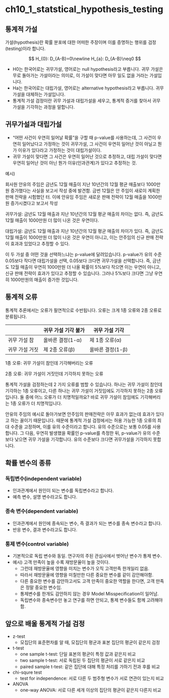 # ch10_1_statstical_hypothesis_testing

## 통계적 가설

가설(hypothesis)란 확률 분포에 대한 어떠한 주장이며 이를 증명하는 행위를 검정(testing)이라 합니다.

$$
H_{0}: D_{A-B}=0\newline
H_{a}: D_{A-B}\neq0
$$

- H0는 한국어로는 귀무가설, 영어로는 null hypothesis라고 부릅니다. 귀무 가설은 무로 돌아가는 가설이라는 의미로, 이 가설이 맞다면 아무 일도 없을 거라는 가설입니다.
- Ha는 한국어로는 대립가설, 영어로는 alternative hypothesis라고 부릅니다. 귀무가설을 대체하는 가설입니다.
- 통계적 가설 검정이란 귀무 가설과 대립가설을 세우고, 통계적 증거를 찾아서 귀무 가설을 기각하는 과정을 말합니다.

## 귀무가설과 대립가설

- “어떤 사건이 우연히 일어날 확률”을 구할 때 p-value를 사용하는데, 그 사건이 우연히 일어났다고 가정하는 것이 귀무가설, 그 사건이 우연히 일어난 것이 아닐고 뭔가 이유가 있다라고 가정하는 것이 대립가설이다.
- 귀무 가설이 맞다면 그 사건은 우연히 일어난 것으로 추정하고, 대립 가설이 맞다면 우연히 일어난 것이 아닌 뭔가 이유(인과관계)가 있다고 추정하는 것.

예시)

회사원 안유의 주임은 금년도 12월 매출이 지난 10년간의 12월 평균 매출보다 1000만원 증가했다는 사실을 보고서 작성 중에 발견함. 금번 12월은 안 주임이 새로이 계획한 판매 전략을 시험했던 터. 이에 안유임 주임은 새로운 판매 전략이 12월 매출을 1000만원 증가시켰다고 보고서 작성

귀무가설: 금년도 12월 매출과 지난 10년간의 12월 평균 매출의 차이는 없다. 즉, 금년도 12월 매출이 1000만원 더 많이 나온 것은 우연이다.

대립가설: 금년도 12월 매출과 지난 10년간의 12월 평균 매출의 차이가 있다. 즉, 금년도 12월 매출이 1000만원 더 많이 나온 것은 우연이 아니고, 이는 안주임의 신규 판매 전략이 효과과 있었다고 추정할 수 있다.

이 두 가설 중 어떤 것을 선택하느냐는 p-value에 달려있습니다. p-value가 유의 수준 0.05보다 작다면 대립가설을 선택, 0.05보다 크다면 귀무가설을 선택합니다. 즉, 금년도 12월 매출이 우연히 1000만원 더 나올 확률이 5%보다 작으면 이는 우연이 아니고, 신규 판매 전략이 효과가 있다고 추정할 수 있습니다. 그러나 5%보다 크다면 그냥 우연히 1000만원의 매출이 증가한 것입니다.

## 통계적 오류

통계적 추론에서는 오류가 필연적으로 수반됩니다. 오류는 크게 1종 오류와 2종 오류로 분류됩니다.

|  | 귀무 가설 기각 불가 | 귀무 가설 기각 |
| --- | --- | --- |
| 귀무 가설 참 | 올바른 결정(1-α) | 제 1종 오류(α) |
| 귀무 가설 거짓 | 제 2종 오류(β) | 올바른 결정(1-β) |

1종 오류: 귀무 가설이 참인데 기각해버리는 오류

2종 오류: 귀무 가설이 거짓인데 기각하지 못하는 오류

통계적 가설을 검정하는데 2 가지 오류를 범할 수 있습니다. 하나는 귀무 가설이 참인데 기각하는 1종 오류이고, 다른 하나는 귀무 가설이 거짓임에도 기각하지 못하는 2종 오류입니다. 둘 중에 어느 오류가 더 치명적일까요? 바로 귀무 가설이 참임에도 기각해버리는 1종 오류가 더 치명적입니다.

안유의 주임의 예시로 돌아가보면 안주임의 판매전략은 아무 효과가 없는데 효과가 있다고 하는 꼴이기 때문입니다. 때문에 통계적 가설 검정에서는 허용 가능한 1종 오류의 최대 수준을 고정하며, 이를 유의 수준이라고 합니다. 유의 수준으로는 보통 0.05를 사용합니다. 그 다음, 우연히 발생했을 확률인 p-value를 측정한 뒤, p-value가 유의 수준보다 낮으면 귀무 가설을 기각합니다. 유의 수준보다 크다면 귀무가설을 기각하지 못합니다.

## 확률 변수의 종류 
### 독립변수(independent variable)
- 인과관계에서 원인이 되는 변수를 독립변수라고 합니다. 
- 예측 변수, 설명 변수라고도 합니다.

### 종속 변수(dependent variable)
- 인과관계에서 원인에 종속되는 변수, 즉 결과가 되는 변수를 종속 변수라고 합니다. 
- 반응 변수, 결과 변수라고도 합니다.

### 통제 변수(control variable)
- 기본적으로 독립 변수와 동일. 연구자의 주된 관심사에서 벗어난 변수가 통제 변수.
- 예시) 고객 만족이 높을 수록 재방문율이 높을 것이다. 
    - 그런데 재방문율에 영향을 미치는 변수가 오직 고객만족 한개일리 없음. 
    - 따라서 재방문율에 영향을 미칠만한 다른 중요한 변수를 같이 감안해야함. 
    - 다른 중요한 변수를 감안하고서도 고객 만족이 중요한 역할을 한다면, 고객 만족은 정말 중요한 변수임.
    - 통제변수를 한개도 감안하지 않는 경우 Model Misspecification이 일어남. 
    - 독립변수와 종속변수만 놓고 연구를 하면 안되고, 통제 변수들도 함께 고려해야함.
    

## 앞으로 배울 통계적 가설 검정

- z-test
    - 모집단의 표준편차를 알 때, 모집단의 평균과 표본 집단의 평균이 같은지 검정
- t-test
    - one sample t-test: 단일 표본의 평균이 특정 값과 같은지 비교
    - two sample t-test: 서로 독립된 두 집단의 평균이 서로 같은지 비교
    - paired sample t-test: 같은 집단에 대해 특정 처리를 가하기 전과 후를 비교
- chi-squre test
    - test for independence: 서로 다른 두 범주형 변수가 서로 연관이 있는지 비교
- ANOVA
    - one-way ANOVA: 서로 다른 세개 이상의 집단의 평균이 같은지 다른지 비교